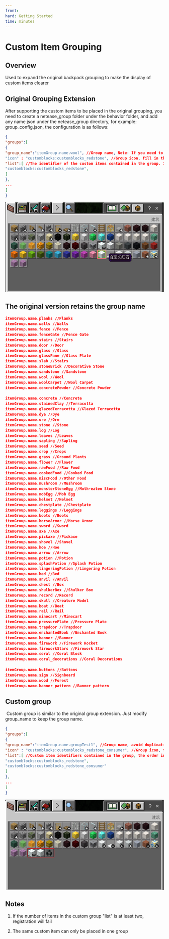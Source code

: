 ```yaml
--- 
front: 
hard: Getting Started 
time: minutes 
--- 
```


# Custom Item Grouping 

## Overview 

Used to expand the original backpack grouping to make the display of custom items clearer 

## Original Grouping Extension 

After supporting the custom items to be placed in the original grouping, you need to create a netease_group folder under the behavior folder, and add any name json under the netease_group directory, for example: group_config.json, the configuration is as follows: 

```json 
{ 
"groups":[ 
{ 
"group_name":"itemGroup.name.wool", //Group name, Note: If you need to add to the original grouping, you need to fill in a fixed group_name. The names of all original groups will be listed below. The category in the json of the custom item must be consistent with the category of the original grouping. For example, if you need to put the custom item into the wool grouping, the category field of the custom item must be: "Nature" 
"icon" : "customblocks:customblocks_redstone", //Group icon, fill in the identifier of the custom item, Note: If group_name is the original group, the icon field will not take effect 
"list":[ //The identifier of the custom items contained in the group. If group_name is the original group, the custom items will be added after the original items. The order of the custom items is arranged according to the array order in list 
"customblocks:customblocks_redstone", 
] 
}, 
... 
] 
} 
``` 

![image-20210726210050118](./picture/custom_group1.png) 

## The original version retains the group name 

```json 
itemGroup.name.planks //Planks 
itemGroup.name.walls //Walls 
itemGroup.name.fence //Fence 
itemGroup.name.fenceGate //Fence Gate 
itemGroup.name.stairs //Stairs 
itemGroup.name.door //Door 
itemGroup.name.glass //Glass 
itemGroup.name.glassPane //Glass Plate 
itemGroup.name.slab //Stairs 
itemGroup.name.stoneBrick //Decorative Stone 
itemGroup.name.sandstone //Sandstone 
itemGroup.name.wool //Wool 
itemGroup.name.woolCarpet //Wool Carpet 
itemGroup.name.concretePowder //Concrete Powder

itemGroup.name.concrete //Concrete 
itemGroup.name.stainedClay //Terracotta 
itemGroup.name.glazedTerracotta //Glazed Terracotta 
itemGroup.name.dye //Dye 
itemGroup.name.ore //Ore 
itemGroup.name.stone //Stone 
itemGroup.name.log //Log 
itemGroup.name.leaves //Leaves 
itemGroup.name.sapling //Sapling 
itemGroup.name.seed //Seed 
itemGroup.name.crop //Crops 
itemGroup.name.grass //Ground Plants 
itemGroup.name.flower //Flower 
itemGroup.name.rawFood //Raw Food 
itemGroup.name.cookedFood //Cooked Food 
itemGroup.name.miscFood //Other Food 
itemGroup.name.mushroom //Mushroom 
itemGroup.name.monsterStoneEgg //Moth-eaten Stone 
itemGroup.name.mobEgg //Mob Egg 
itemGroup.name.helmet //Helmet 
itemGroup.name.chestplate //Chestplate 
itemGroup.name.leggings //Leggings 
itemGroup.name.boots //Boots 
itemGroup.name.horseArmor //Horse Armor 
itemGroup.name.sword //Sword 
itemGroup.name.axe //Axe 
itemGroup.name.pickaxe //Pickaxe 
itemGroup.name.shovel //Shovel 
itemGroup.name.hoe //Hoe 
itemGroup.name.arrow //Arrow 
itemGroup.name.potion //Potion 
itemGroup.name.splashPotion //Splash Potion 
itemGroup.name.lingeringPotion //Lingering Potion 
itemGroup.name.bed //Bed 
itemGroup.name.anvil //Anvil 
itemGroup.name.chest //Box 
itemGroup.name.shulkerBox //Shulker Box 
itemGroup.name.record //Record 
itemGroup.name.skull //Creature Model 
itemGroup.name.boat //Boat 
itemGroup.name.rail //Rail 
itemGroup.name.minecart //Minecart 
itemGroup.name.pressurePlate //Pressure Plate 
itemGroup.name.trapdoor //Trapdoor 
itemGroup.name.enchantedBook //Enchanted Book 
itemGroup.name.banner //Banner 
itemGroup.name.firework //Firework Rocket 
itemGroup.name.fireworkStars //Firework Star 
itemGroup.name.coral //Coral Block 
itemGroup.name.coral_decorations //Coral Decorations

itemGroup.name.buttons //Buttons 
itemGroup.name.sign //Signboard 
itemGroup.name.wood //Forest 
itemGroup.name.banner_pattern //Banner pattern 
``` 

## Custom group 

​ Custom group is similar to the original group extension. Just modify group_name to keep the group name. 

```json 
{ 
"groups":[ 
{ 
"group_name":"itemGroup.name.groupTest1", //Group name, avoid duplication with the original group name, you can fill in group_name in zh_CN.lang to set the Chinese name 
"icon" : "customblocks:customblocks_redstone_consumer", //Group icon, fill in the identifier of the custom item (only supports filling in the custom items in the current group) 
"list":[ //Custom item identifiers contained in the group, the order in the group is arranged in the following array order 
"customblocks:customblocks_redstone", 
"customblocks:customblocks_redstone_consumer" 
] 
}, 
... 
] 
} 
``` 

![image-20210726210430734](./picture/custom_group2.png) 

## Notes 

1. If the number of items in the custom group "list" is at least two, registration will fail 

2. The same custom item can only be placed in one group 

